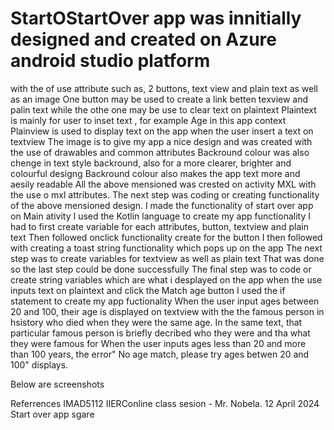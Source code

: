 # StartOStartOver app was innitially designed and created on Azure android studio platform
with the of use attribute such as, 2 buttons, text view and plain text as well as an image
One button may be used to create a link betten texview and palin text
while the othe one may be use to clear text on plaintext
Plaintext is mainly for user to inset text , for example Age in this app context
Plainview is used to display text on the app when the user insert a text on textview
The image is to give my app a nice design and was created with the use of drawables and common attributes
Backround colour was also chenge in text style backround, also for a more clearer, brighter and colourful designg
Backround colour also makes the app text more and aesily readable
All the above mensioned was crested on activity MXL with the use o mxl attributes.
The next step was coding or creating functionality of the above mensioned design.
I made the functionality of start over app on Main ativity 
I used the Kotlin language to create my app functionality 
I had to first create variable for each attributes, button, textview and plain text
Then followed onclick functionality create for the button
I then followed with creating a toast string functionality which pops up on the app
The next step was to create variables for textview as well as plain text
That was done so the last step could be done successfully
The final step was to code or create string variables which are what i desplayed on the app when the use 
inputs text on plaintext and click the Match age button
I used the if statement to create my app fuctionality
When the user input ages between 20 and 100, their age is displayed on textview with the the famous person in hsistory who died
when they were the same age.
In the same text, that particular famous person is briefly decribed who they were and tha what they were famous for
When the user inputs ages less than 20 and more than 100 years, the error" No age match, please try ages betwen 20 and 100" displays.

Below are screenshots



Referrences
IMAD5112 IIERConline class sesion - Mr. Nobela. 12 April 2024
Start over app sgare
